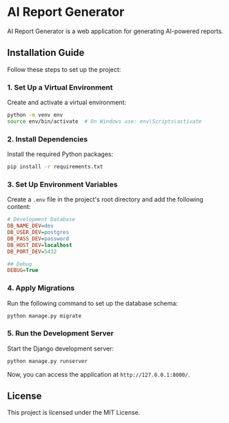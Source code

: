 # AI Report Generator

AI Report Generator is a web application for generating AI-powered reports.

## Installation Guide

Follow these steps to set up the project:

### 1. Set Up a Virtual Environment
Create and activate a virtual environment:
```sh
python -m venv env
source env/bin/activate  # On Windows use: env\Scripts\activate
```

### 2. Install Dependencies
Install the required Python packages:
```sh
pip install -r requirements.txt
```

### 3. Set Up Environment Variables
Create a `.env` file in the project's root directory and add the following content:

```ini
# Development Database
DB_NAME_DEV=dev
DB_USER_DEV=postgres
DB_PASS_DEV=password
DB_HOST_DEV=localhost
DB_PORT_DEV=5432

## Debug
DEBUG=True
```

### 4. Apply Migrations
Run the following command to set up the database schema:
```sh
python manage.py migrate
```

### 5. Run the Development Server
Start the Django development server:
```sh
python manage.py runserver
```

Now, you can access the application at `http://127.0.0.1:8000/`.

## License
This project is licensed under the MIT License.

